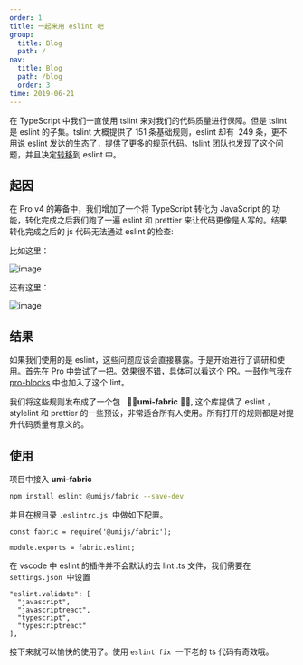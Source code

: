 ```yaml
---
order: 1
title: 一起来用 eslint 吧
group:
  title: Blog
  path: /
nav:
  title: Blog
  path: /blog
  order: 3
time: 2019-06-21
---
```


在 TypeScript 中我们一直使用 tslint 来对我们的代码质量进行保障。但是 tslint 是 eslint 的子集。tslint 大概提供了 151 条基础规则，eslint 却有  249 条，更不用说 eslint 发达的生态了，提供了更多的规范代码。tslint 团队也发现了这个问题，并且决定[转移](https://eslint.org/blog/2019/01/future-typescript-eslint)到 eslint 中。

## 起因

在 Pro v4 的筹备中，我们增加了一个将 TypeScript 转化为 JavaScript 的 功能，转化完成之后我们跑了一遍 eslint 和 prettier 来让代码更像是人写的。结果转化完成之后的 js 代码无法通过 eslint 的检查:

比如这里：

![image](https://user-images.githubusercontent.com/8186664/59903736-55311100-9434-11e9-99b0-8406d5b56b97.png)

还有这里：

![image](https://user-images.githubusercontent.com/8186664/59903712-4185aa80-9434-11e9-84fd-4cf2ff3ec0ca.png)

## 结果

如果我们使用的是 eslint，这些问题应该会直接暴露。于是开始进行了调研和使用。首先在 Pro 中尝试了一把。效果很不错，具体可以看这个 [PR](https://github.com/ant-design/ant-design-pro/pull/4336)。一鼓作气我在[pro-blocks](https://github.com/ant-design/pro-blocks/pull/28) 中也加入了这个 lint。

我们将这些规则发布成了一个包   🌟🌟**umi-fabric** 🌟🌟, 这个库提供了 eslint ，stylelint 和 prettier 的一些预设，非常适合所有人使用。所有打开的规则都是对提升代码质量有意义的。

## 使用

项目中接入 **umi-fabric**

```bash
npm install eslint @umijs/fabric --save-dev
```

并且在根目录 `.eslintrc.js`  中做如下配置。

```tsx | pure
const fabric = require('@umijs/fabric');

module.exports = fabric.eslint;
```

在 vscode 中 eslint 的插件并不会默认的去 lint .ts 文件，我们需要在 `settings.json`  中设置

```tsx | pure
"eslint.validate": [
  "javascript",
  "javascriptreact",
  "typescript",
  "typescriptreact"
],
```

接下来就可以愉快的使用了。使用 `eslint fix`  一下老的 ts 代码有奇效哦。
